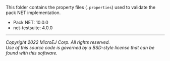 This folder contains the property files (`.properties`) used to validate the pack NET implementation.

- Pack NET: 10.0.0
- net-testsuite: 4.0.0

---

_Copyright 2022 MicroEJ Corp. All rights reserved._  
_Use of this source code is governed by a BSD-style license that can be found with this software._  
